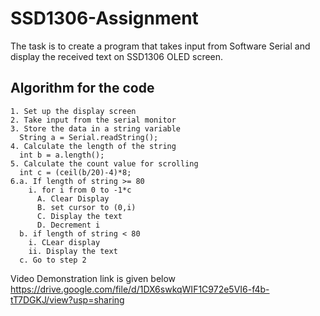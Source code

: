 # SSD1306-Assignment
The task is to create a program that takes input from Software Serial and display the received text on SSD1306 OLED screen. 

## Algorithm for the code
```
1. Set up the display screen
2. Take input from the serial monitor
3. Store the data in a string variable
  String a = Serial.readString();
4. Calculate the length of the string
  int b = a.length();
5. Calculate the count value for scrolling
  int c = (ceil(b/20)-4)*8;
6.a. If length of string >= 80
    i. for i from 0 to -1*c
      A. Clear Display
      B. set cursor to (0,i)
      C. Display the text
      D. Decrement i
  b. if length of string < 80
    i. CLear display
    ii. Display the text
  c. Go to step 2
```


Video Demonstration link is given below
https://drive.google.com/file/d/1DX6swkqWIF1C972e5VI6-f4b-tT7DGKJ/view?usp=sharing
